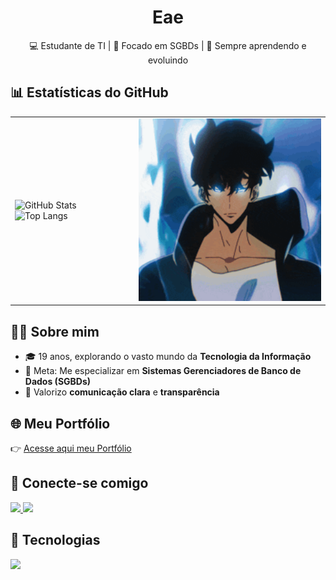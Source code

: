 <h1 align="center">Eae</h1>

<p align="center">
  💻 Estudante de TI | 🚀 Focado em SGBDs | 🌱 Sempre aprendendo e evoluindo
</p>

## 📊 Estatísticas do GitHub
<table>
  <tr>
    <td>
      <img src="https://github-readme-stats.vercel.app/api?username=viniciusc4&show_icons=true&theme=tokyonight" alt="GitHub Stats" height="160"/>
      <img src="https://github-readme-stats.vercel.app/api/top-langs/?username=viniciusc4&layout=compact&theme=tokyonight" alt="Top Langs" height="160"/>
    </td>
    <td>
      <img src="assets/coding.gif" width="300" alt="Coding gif"/>
    </td>
  </tr>
</table>

## 🧑‍💻 Sobre mim
- 🎓 19 anos, explorando o vasto mundo da **Tecnologia da Informação**  
- 🎯 Meta: Me especializar em **Sistemas Gerenciadores de Banco de Dados (SGBDs)**  
- 🤝 Valorizo **comunicação clara** e **transparência**

## 🌐 Meu Portfólio
👉 [Acesse aqui meu Portfólio](https://viniciusc4.github.io/portifolio-vinicius-galvao/#)  

## 🤝 Conecte-se comigo
<p>
  <a href="https://www.linkedin.com/in/vinícius-galvão-546328304" target="_blank">
    <img src="https://img.shields.io/badge/LinkedIn-0077B5?style=for-the-badge&logo=linkedin&logoColor=white"/>
  </a>
  <a href="mailto:vinijobs5119@gmail.com" target="_blank">
    <img src="https://img.shields.io/badge/Gmail-D14836?style=for-the-badge&logo=gmail&logoColor=white"/>
  </a>
</p>

## 🚀 Tecnologias
<p>
  <img src="https://skillicons.dev/icons?i=js,html,css,react,python,c,mysql,firebase,git,github,vscode" />
</p>
